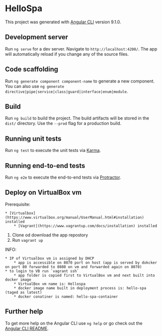 # HelloSpa

This project was generated with [Angular CLI](https://github.com/angular/angular-cli) version 9.1.0.

## Development server

Run `ng serve` for a dev server. Navigate to `http://localhost:4200/`. The app will automatically reload if you change any of the source files.

## Code scaffolding

Run `ng generate component component-name` to generate a new component. You can also use `ng generate directive|pipe|service|class|guard|interface|enum|module`.

## Build

Run `ng build` to build the project. The build artifacts will be stored in the `dist/` directory. Use the `--prod` flag for a production build.

## Running unit tests

Run `ng test` to execute the unit tests via [Karma](https://karma-runner.github.io).

## Running end-to-end tests

Run `ng e2e` to execute the end-to-end tests via [Protractor](http://www.protractortest.org/).

## Deploy on VirtualBox vm 

Prerequisite:

	* [Virtualbox](https://www.virtualbox.org/manual/UserManual.html#installation) installed   
        * [Vagrant](https://www.vagrantup.com/docs/installation) installed

1. Clone od download the app repostory
2. Run `vagrant up`


INFO: 

	* IP of Virtualbox vm is assigned by DHCP
        * app is accessible on 8070 port on host (app is served by dokcker on port 80 forwarded to 8080 on vm and forwarded again on 8070)
	* to login to VB run `vagrant ssh`
        * app folder is copied first to VirtualBox vm and next built into docker image
        * VirtualBox vm name is: Hellospa
        * docker image name built in deployment process is: hello-spa (taged as latest)
        * docker conatiner is named: hello-spa-container 





## Further help

To get more help on the Angular CLI use `ng help` or go check out the [Angular CLI README](https://github.com/angular/angular-cli/blob/master/README.md).
